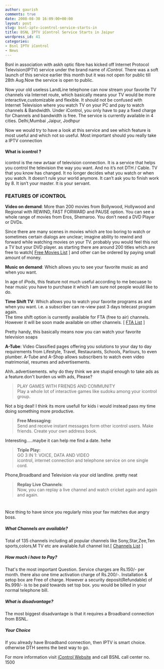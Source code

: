 ```yaml
---
author: gaurish
comments: true
date: 2008-08-30 16:09:00+00:00
layout: post
slug: bsnl-iptv-icontrol-service-starts-in
title: BSNL IPTV iControl Service Starts in Jaipur
wordpress_id: 41
categories:
- Bsnl IPTV iControl
- News
---
```


Bsnl in association with askh optic fibre has kicked off Internet Protocol Television(IPTV) service under the brand name of *iControl*. There was a soft launch of this service earlier this month but it was not open for public till 28th Aug.Now the service is open to public.

Now your old useless LandLine telephone can now stream your favorite TV channels via Internet route, which basically means your TV would be more interactive,customizable and flexible. It should not be confused with Internet Television where you watch TV on your PC and pay to watch channels & Bandwidth. Under iControl, you only have to pay a fixed charge for Channels and bandwidth is free. The service is currently available in 4 cities. Delhi,Mumbai ,Jaipur, Jodhpur

Now we would try to have a look at this service and see which feature is most useful and which not so useful. Most important should you really take a IPTV connection

#### What is icontrol ?

icontrol is the new avtaar of television connection. It is a service that helps you control the television the way you want. And no it’s not DTH / Cable. TV that you know has changed. It no longer decides what you watch or when you watch. It doesn’t rule your world anymore. It can’t ask you to finish work by 8. It isn’t your master. It is your servant.  

### FEATURES OF iCONTROL

>   
**Video on demand**: More than 200 movies from Bollywood, Hollywood and Regional with REWIND, FAST FORWARD and PAUSE option. You can see a whole range of movies from Eros, Shemaroo. You don’t need a DVD Player or DVDs.

Since there are many scenes in movies which are too boring to watch or sometimes certain dialogs are unclear; imagine ability to rewind and forward while watching movies on your TV. probably you would feel this not a TV but your DVD player. as starting there are around 200 titles which are free to watch[ [Free Movies List](http://www.icontrol.in/Jaipur/vido-demand.asp) ] and other can be ordered by paying small amount of money.

>   
**Music on demand**: Which allows you to see your favorite music as and when you want.

In age of iPods, this feature not much useful according to me becuase to hear music you have to purchase it which I am sure not people would like to do.

>   
**Time Shift TV**: Which allows you to watch your favorite programs as and when you want. i.e. a subscriber can re-view past 3 days telecast program again.   
The time shift option is currently available for FTA (free to air) channels. However it will be soon made available on other channels. [ [FTA List](http://www.icontrol.in/Jaipur/time-shift.asp) ] 

Pretty handy, this basically means now you can watch your favorite television soaps 

>   
**A-Tube**: Video Classified pages offering you solutions to your day to day requirements from Lifestyle, Travel, Restaurants, Schools, Parlours, to even plumber. A-Tube and A-Shop allows subscribers to watch even video matrimonial, resumes and advertisements.   


Ahh..advertisements. why do they think we are stupid enough to take ads as a feature.don't burden us with ads, Please?

> PLAY GAMES WITH FRIENDS AND COMMUNITY  
Play a whole lot of interactive games like sudoku among your icontrol group.  




Not a big deal! I think its more usefull for kids i would instead pass my time doing something more productive.

> **Free Messaging**:  
Send and receive instant messages form other icontrol users. Make friends. Create your own address book.

Interesting.....maybe it can help me find a date. hehe   


> **Triple Play:**  
GO 3 IN 1: VOICE, DATA AND VIDEO  
icontrol, internet connection and telephone service on one single cord.  


Phone,Broadband and Television via your old landline. pretty neat 

> **Replay Live Channels**:  
Now, you can replay a live channel and watch cricket again and again and again.

# 

Nice thing to have since you regularly miss your fav matches due angry boss.


##### What Channels are available?

Total of 135 channels including all popular channels like Sony,Star,Zee,Ten sports,colors,M TV etc are available.full channel list.[ [Channels List](http://www.icontrol.in/Jaipur/live-channels.asp) ] 

##### How much i have to Pay?

That's the most important Question. Service charges are Rs.150/- per month. there also one time activation charge of Rs.200/-. Installation & setop box are Free of charge. However a security deposit(Refundable) of Rs.999/- is to be paid towards set top box. you would be billed in your normal telephone bill.

##### What is disadvantage?

The most biggest disadvantage is that it requires a Broadband connection from BSNL.

##### Your Choice

If you already have Broadband connection, then IPTV is smart choice. otherwise DTH seems the best way to go.

For more information visit [iControl Website](http://www.icontrol.in) and call BSNL call center no. 1500